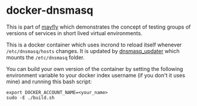 docker-dnsmasq
==============

This is part of [mayfly](https://github.com/bewt85/mayfly) which demonstrates the 
concept of testing groups of versions of services in short lived virtual environments.

This is a docker container which uses incrond to reload itself whenever `/etc/dnsmasq/hosts` 
changes. It is updated by [dnsmasq_updater](https://github.com/bewt85/mayfly-dnsmasq-updater) 
which mounts the `/etc/dnsmasq` folder.

You can build your own version of the container by setting the following environment variable 
to your docker index username (if you don't it uses mine) and running this bash script:

```
export DOCKER_ACCOUNT_NAME=<your_name>
sudo -E ./build.sh
```
